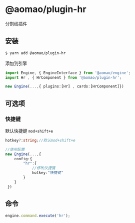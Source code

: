 # @aomao/plugin-hr

分割线插件

## 安装

```bash
$ yarn add @aomao/plugin-hr
```

添加到引擎

```ts
import Engine, { EngineInterface } from '@aomao/engine';
import Hr , { HrComponent } from '@aomao/plugin-hr';

new Engine(...,{ plugins:[Hr] , cards:[HrComponent]})
```

## 可选项

### 快捷键

默认快捷键 `mod+shift+e`

```ts
hotkey?:string;//默认mod+shift+e

//使用配置
new Engine(...,{
    config:{
        "hr":{
            //修改快捷键
            hotkey:"快捷键"
        }
    }
 })
```

## 命令

```ts
engine.command.execute('hr');
```
